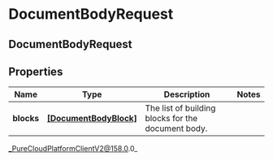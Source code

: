 # DocumentBodyRequest

## DocumentBodyRequest

## Properties

|Name | Type | Description | Notes|
|------------ | ------------- | ------------- | -------------|
| **blocks** | [**[DocumentBodyBlock]**](DocumentBodyBlock) | The list of building blocks for the document body. | |



_PureCloudPlatformClientV2@158.0.0_
